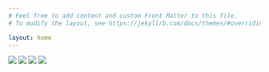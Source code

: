 ```yaml
---
# Feel free to add content and custom Front Matter to this file.
# To modify the layout, see https://jekyllrb.com/docs/themes/#overriding-theme-defaults

layout: home
---
```

<div id="cf">
  <img class="bottom" src="https://user-images.githubusercontent.com/119261903/222872068-290e798e-9fd3-4924-9994-de13f2754364.jpeg" />
  <img class="top" src="https://user-images.githubusercontent.com/119261903/222872067-3918120b-7e30-4c95-a735-cf7787239b3c.jpeg" />
    <img class="bottom" src="https://user-images.githubusercontent.com/119261903/222872065-7306dcb3-b5cb-4a85-8aca-f73dc5e4fd8a.jpeg" />
    <img class="top" src="https://user-images.githubusercontent.com/119261903/222872064-0873aac2-1a77-4290-b62f-7a769c9cf5d1.jpeg" />
</div>



